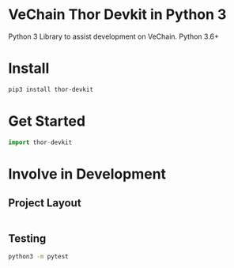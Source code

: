 # VeChain Thor Devkit in Python 3

Python 3 Library to assist development on VeChain. Python 3.6+

# Install
```bash
pip3 install thor-devkit
```

# Get Started
```python
import thor-devkit
```

# Involve in Development

## Project Layout
```
```

## Testing
```bash
python3 -m pytest
```